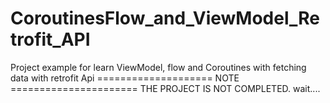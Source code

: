 # CoroutinesFlow_and_ViewModel_Retrofit_API
Project example for learn ViewModel, flow and Coroutines with fetching data with retrofit Api
==================== NOTE ======================
THE PROJECT IS NOT COMPLETED. wait....
